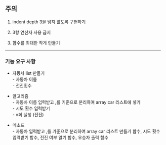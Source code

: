 ## 주의

1. indent depth 3을 넘지 않도록 구현하기

2. 3항 연산자 사용 금지

3. 함수를 최대한 작게 만들기

---

### 기능 요구 사항

- 자동차 list 만들기 <br> - 자동차 이름<br> - 전진횟수

- 알고리즘<br> - 자동차 이름 입력받고 ,를 기준으로 분리하여 array car 리스트에 넣기<br> - 시도 횟수 입력받기 <br> - n회 실행 (전진)

- 메소드<br> - 자동차 입력받고 ,를 기준으로 분리하여 array car 리스트 만들기 함수, 시도 횟수 입력받기 함수, 전진 여부 알기 함수, 우승자 출력 함수
